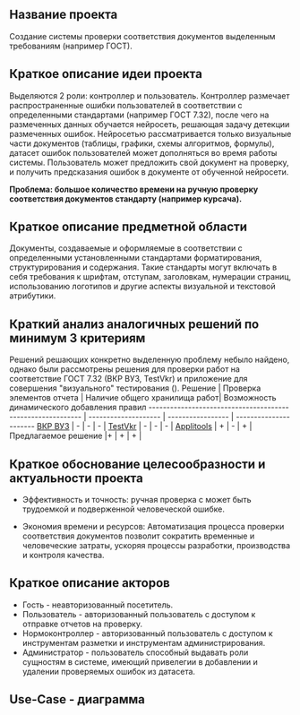 ## Название проекта
Создание системы проверки соответствия документов выделенным требованиям (например ГОСТ).

## Краткое описание идеи проекта
Выделяются 2 роли: контроллер и пользователь. Контроллер размечает распространенные ошибки пользователей в соответствии с определенными стандартами (например ГОСТ 7.32), после чего на размеченных данных обучается нейросеть, решающая задачу детекции размеченных ошибок. Нейросетью рассматривается только визуальные части документов (таблицы, графики, схемы алгоритмов, формулы), датасет ошибок пользователей может дополняться во время работы системы.
Пользователь может предложить свой документ на проверку, и получить предсказания ошибок в документе от обученной нейросети.

**Проблема: большое количество времени на ручную проверку соответствия документов стандарту (например курсача).**

## Краткое описание предметной области
Документы, создаваемые и оформляемые в соответствии с определенными установленными стандартами форматирования, структурирования и содержания.
Такие стандарты могут включать в себя требования к шрифтам, отступам, заголовкам, нумерации страниц, использованию логотипов и другие аспекты визуальной и текстовой атрибутики.

## Краткий анализ аналогичных решений по минимум 3 критериям
Решений решающих конкретно выделенную проблему небыло найдено, однако были рассмотрены решения для проверки работ на соответствие ГОСТ 7.32 (ВКР ВУЗ, TestVkr) и приложение для совершения "визуального" тестирования ().
Решение | Проверка элементов отчета | Наличие общего хранилища работ| Возможность динамического добавления правил
----------------------------------------------------------- | -------------------- | ----------------- | ----------------------
[ВКР ВУЗ](http://www.vkr-vuz.ru/)         | -                    | -                 | -     |
[TestVkr](https://labelme.ru/)                              | -                    | -                 | -                      |
[Applitools](https://applitools.com/)                         | +                    | -                 | +                    |
Предлагаемое решение                                        |+                    | +                 | +  |

## Краткое обоснование целесообразности и актуальности проекта

* Эффективность и точность: ручная проверка с может быть трудоемкой и подверженной человеческой ошибке. 

* Экономия времени и ресурсов: Автоматизация процесса проверки соответствия документов позволит сократить временные и человеческие затраты, ускоряя процессы разработки, производства и контроля качества.

## Краткое описание акторов
- Гость - неавторизованный посетитель.
- Пользователь - авторизованный пользователь с доступом к отправке отчетов на проверку.
- Нормоконтроллер - авторизованный пользователь с доступом к инструментам разметки и инструментам администрирования.
- Администратор - пользователь способный выдавать роли сущностям в системе, имеющий привелегии в добавлении и удалении проверяемых ошибок из датасета.

## Use-Case - диаграмма


